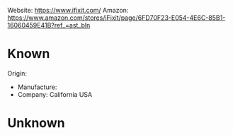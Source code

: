Website: https://www.ifixit.com/
Amazon: https://www.amazon.com/stores/iFixit/page/6FD70F23-E054-4E6C-85B1-16060459E41B?ref_=ast_bln

# Known

Origin:
- Manufacture:
- Company: California USA

# Unknown
